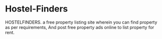 # Hostel-Finders
HOSTELFINDERS. a free property listing site wherein you can find property as per requirements, And post free property ads online to list property for rent.
